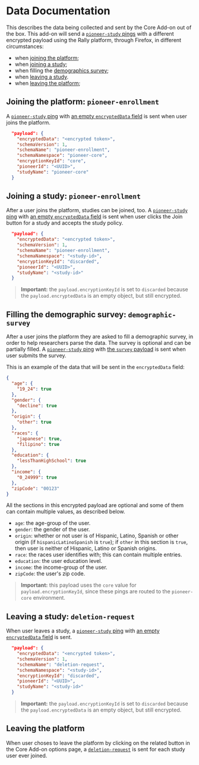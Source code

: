 # Data Documentation
This describes the data being collected and sent by the Core Add-on out of the box.
This add-on will send a [`pioneer-study` pings](https://firefox-source-docs.mozilla.org/toolkit/components/telemetry/data/pioneer-study.html) with a different encrypted payload using the Rally platform, through Firefox, in different circumstances:

- when [joining the platform](#joining-the-platform-pioneer-enrollment);
- when [joining a study](#joining-a-study-pioneer-enrollment);
- when filling the [demographics survey](#filling-the-demographic-survey-demographic-survey);
- when [leaving a study](#leaving-a-study-deletion-request).
- when [leaving the platform](#leaving-the-platform);

## Joining the platform: `pioneer-enrollment`
A [`pioneer-study` ping](https://firefox-source-docs.mozilla.org/toolkit/components/telemetry/data/pioneer-study.html) with [an empty `encryptedData` field](https://github.com/mozilla-services/mozilla-pipeline-schemas/blob/master/templates/include/pioneer-study/pioneer-enrollment.1.schema.json) is sent when user joins the platform.

```json
  "payload": {
    "encryptedData": "<encrypted token>",
    "schemaVersion": 1,
    "schemaName": "pioneer-enrollment",
    "schemaNamespace": "pioneer-core",
    "encryptionKeyId": "core",
    "pioneerId": "<UUID>",
    "studyName": "pioneer-core"
  }
```

## Joining a study: `pioneer-enrollment`
After a user joins the platform, studies can be joined, too. A [`pioneer-study` ping](https://firefox-source-docs.mozilla.org/toolkit/components/telemetry/data/pioneer-study.html) with [an empty `encryptedData` field](https://github.com/mozilla-services/mozilla-pipeline-schemas/blob/master/templates/include/pioneer-study/pioneer-enrollment.1.schema.json) is sent when user clicks the Join button for a study and accepts the study policy.

```json
  "payload": {
    "encryptedData": "<encrypted token>",
    "schemaVersion": 1,
    "schemaName": "pioneer-enrollment",
    "schemaNamespace": "<study-id>",
    "encryptionKeyId": "discarded",
    "pioneerId": "<UUID>",
    "studyName": "<study-id>"
  }
```

> **Important:** the `payload.encryptionKeyId` is set to `discarded` because the `payload.encryptedData` is an empty object, but still encrypted.

## Filling the demographic survey: `demographic-survey`
After a user joins the platform they are asked to fill a demographic survey, in order to help researchers parse the data. The survey is optional and can be partially filled. A [`pioneer-study` ping](https://firefox-source-docs.mozilla.org/toolkit/components/telemetry/data/pioneer-study.html) with [the `survey` payload](https://github.com/mozilla-services/mozilla-pipeline-schemas/blob/master/templates/include/pioneer-study/survey.1.schema.json) is sent when user submits the survey.

This is an example of the data that will be sent in the `encryptedData` field:

```json
{
  "age": {
    "19_24": true
  },
  "gender": {
    "decline": true
  },
  "origin": {
    "other": true
  },
  "races": {
    "japanese": true,
    "filipino": true
  },
  "education": {
    "lessThanHighSchool": true
  },
  "income": {
    "0_24999": true
  },
  "zipCode": "00123"
}
```

All the sections in this encrypted payload are optional and some of them can contain multiple values, as described below.

- `age`: the age-group of the user.
- `gender`: the gender of the user.
- `origin`: whether or not user is of Hispanic, Latino, Spanish or other origin (if `hispanicLatinoSpanish` is `true`); if `other` in this section is `true`, then user is neither of Hispanic, Latino or Spanish origins.
- `race`: the races user identifies with; this can contain multiple entries.
- `education`: the user education level.
- `income`: the income-group of the user.
- `zipCode`: the user's zip code.

> **Important:** this payload uses the `core` value for `payload.encryptionKeyId`, since these pings are routed to the `pioneer-core` environment.

## Leaving a study: `deletion-request`
When user leaves a study, a [`pioneer-study` ping](https://firefox-source-docs.mozilla.org/toolkit/components/telemetry/data/pioneer-study.html) with [an empty `encryptedData` field](https://github.com/mozilla-services/mozilla-pipeline-schemas/blob/master/templates/include/pioneer-study/deletion-request.1.schema.json) is sent.

```json
  "payload": {
    "encryptedData": "<encrypted token>",
    "schemaVersion": 1,
    "schemaName": "deletion-request",
    "schemaNamespace": "<study-id>",
    "encryptionKeyId": "discarded",
    "pioneerId": "<UUID>",
    "studyName": "<study-id>"
  }
```

> **Important:** the `payload.encryptionKeyId` is set to `discarded` because the `payload.encryptedData` is an empty object, but still encrypted.

## Leaving the platform
When user choses to leave the platform by clicking on the related button in the Core Add-on options page, a [`deletion-request`](#leaving-a-study-deletion-request) is sent for each study user ever joined.
